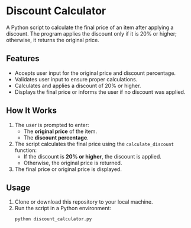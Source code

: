 # Discount Calculator

A Python script to calculate the final price of an item after applying a discount. The program applies the discount only if it is 20% or higher; otherwise, it returns the original price.

## Features
- Accepts user input for the original price and discount percentage.
- Validates user input to ensure proper calculations.
- Calculates and applies a discount of 20% or higher.
- Displays the final price or informs the user if no discount was applied.

## How It Works
1. The user is prompted to enter:
   - The **original price** of the item.
   - The **discount percentage**.
2. The script calculates the final price using the `calculate_discount` function:
   - If the discount is **20% or higher**, the discount is applied.
   - Otherwise, the original price is returned.
3. The final price or original price is displayed.

## Usage
1. Clone or download this repository to your local machine.
2. Run the script in a Python environment:
   ```bash
   python discount_calculator.py
